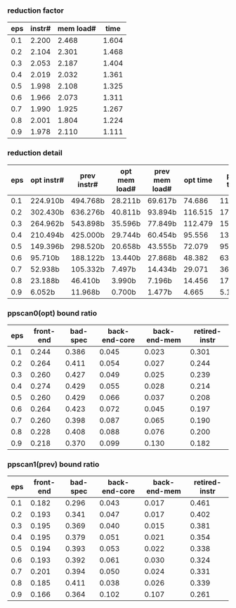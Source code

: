 ### reduction factor

eps | instr# | mem load# | time
--- | --- | --- | ---
0.1 | 2.200 | 2.468 | 1.604
0.2 | 2.104 | 2.301 | 1.468
0.3 | 2.053 | 2.187 | 1.404
0.4 | 2.019 | 2.032 | 1.361
0.5 | 1.998 | 2.108 | 1.325
0.6 | 1.966 | 2.073 | 1.311
0.7 | 1.990 | 1.925 | 1.267
0.8 | 2.001 | 1.804 | 1.224
0.9 | 1.978 | 2.110 | 1.111

### reduction detail

eps | opt instr# | prev instr# | opt mem load# | prev mem load# | opt time | prev time
--- | --- | --- | --- | --- | --- | ---
0.1 | 224.910b | 494.768b | 28.211b | 69.617b | 74.686 | 119.782
0.2 | 302.430b | 636.276b | 40.811b | 93.894b | 116.515 | 171.082
0.3 | 264.962b | 543.898b | 35.596b | 77.849b | 112.479 | 157.905
0.4 | 210.494b | 425.000b | 29.744b | 60.454b | 95.556 | 130.082
0.5 | 149.396b | 298.520b | 20.658b | 43.555b | 72.079 | 95.526
0.6 | 95.710b | 188.122b | 13.440b | 27.868b | 48.382 | 63.438
0.7 | 52.938b | 105.332b | 7.497b | 14.434b | 29.071 | 36.834
0.8 | 23.188b | 46.410b | 3.990b | 7.196b | 14.456 | 17.693
0.9 | 6.052b | 11.968b | 0.700b | 1.477b | 4.665 | 5.185

### ppscan0(opt) bound ratio

eps | front-end | bad-spec | back-end-core | back-end-mem | retired-instr
--- | --- | --- | --- | --- | ---
0.1 | 0.244 | 0.386 | 0.045 | 0.023 | 0.301
0.2 | 0.264 | 0.411 | 0.054 | 0.027 | 0.244
0.3 | 0.260 | 0.427 | 0.049 | 0.025 | 0.239
0.4 | 0.274 | 0.429 | 0.055 | 0.028 | 0.214
0.5 | 0.260 | 0.429 | 0.066 | 0.037 | 0.208
0.6 | 0.264 | 0.423 | 0.072 | 0.045 | 0.197
0.7 | 0.260 | 0.398 | 0.087 | 0.065 | 0.190
0.8 | 0.228 | 0.408 | 0.088 | 0.076 | 0.200
0.9 | 0.218 | 0.370 | 0.099 | 0.130 | 0.182

### ppscan1(prev) bound ratio

eps | front-end | bad-spec | back-end-core | back-end-mem | retired-instr
--- | --- | --- | --- | --- | ---
0.1 | 0.182 | 0.296 | 0.043 | 0.017 | 0.461
0.2 | 0.193 | 0.341 | 0.047 | 0.017 | 0.402
0.3 | 0.195 | 0.369 | 0.040 | 0.015 | 0.381
0.4 | 0.195 | 0.379 | 0.051 | 0.021 | 0.354
0.5 | 0.194 | 0.393 | 0.053 | 0.022 | 0.338
0.6 | 0.193 | 0.392 | 0.061 | 0.030 | 0.324
0.7 | 0.201 | 0.394 | 0.050 | 0.024 | 0.331
0.8 | 0.185 | 0.411 | 0.038 | 0.026 | 0.339
0.9 | 0.166 | 0.364 | 0.102 | 0.107 | 0.261

